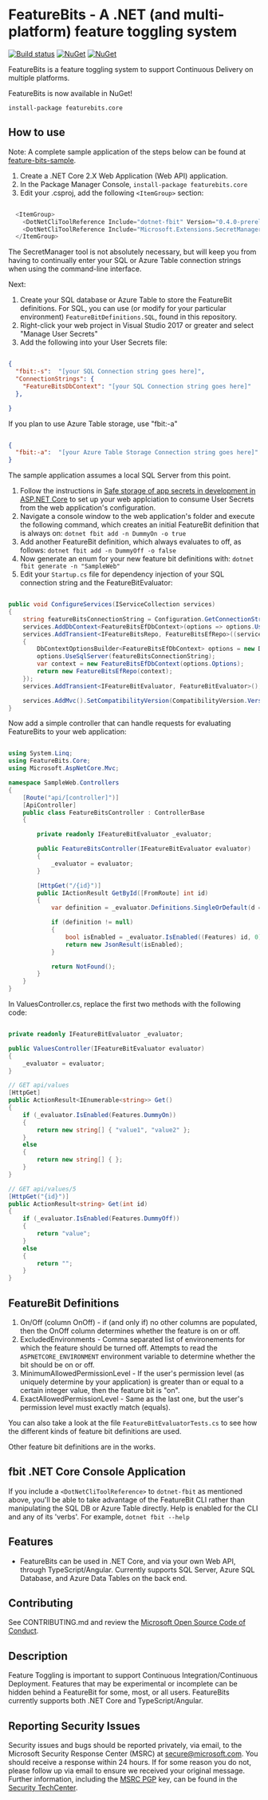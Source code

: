 # FeatureBits - A .NET (and multi-platform) feature toggling system

[![Build status](https://ci.appveyor.com/api/projects/status/hykv6phe9u4kljc5/branch/master?svg=true)](https://ci.appveyor.com/project/dseelinger/featurebits/branch/master)
[![NuGet](https://img.shields.io/nuget/v/FeatureBits.Core.svg)](https://www.nuget.org/packages/FeatureBits.Core/)
[![NuGet](https://img.shields.io/nuget/dt/FeatureBits.Core.svg)](https://www.nuget.org/packages/FeatureBits.Core/)

FeatureBits is a feature toggling system to support Continuous Delivery on multiple platforms.

FeatureBits is now available in NuGet!

```install-package featurebits.core```

## How to use

Note: A complete sample application of the steps below can be found at [feature-bits-sample](https://github.com/dseelinger/feature-bits-sample).

1) Create a .NET Core 2.X Web Application (Web API) application.
1) In the Package Manager Console,  ```install-package featurebits.core```
1) Edit your .csproj, add the following ```<ItemGroup>``` section:

```csharp

  <ItemGroup>
    <DotNetCliToolReference Include="dotnet-fbit" Version="0.4.0-prerelease-1" />
    <DotNetCliToolReference Include="Microsoft.Extensions.SecretManager.Tools" Version="*" />
  </ItemGroup>

```

The SecretManager tool is not absolutely necessary, but will keep you from having to continually enter your SQL or Azure Table connection strings when using the command-line interface.

Next:

1) Create your SQL database or Azure Table to store the FeatureBit definitions. For SQL, you can use (or modify for your particular environment) ```FeatureBitDefinitions.SQL```, found in this repository.
1) Right-click your web project in Visual Studio 2017 or greater and select "Manage User Secrets"
1) Add the following into your User Secrets file:

```JSON

{
  "fbit:-s":  "[your SQL Connection string goes here]",
  "ConnectionStrings": {
    "FeatureBitsDbContext": "[your SQL Connection string goes here]"
  },

}

```

If you plan to use Azure Table storage, use "fbit:-a"

```JSON

{
  "fbit:-a":  "[your Azure Table Storage Connection string goes here]"
}

```

The sample application assumes a local SQL Server from this point.

1) Follow the instructions in [Safe storage of app secrets in development in ASP.NET Core](https://docs.microsoft.com/en-us/aspnet/core/security/app-secrets) to set up your web applciation to consume User Secrets from the web application's configuration.
1) Navigate a console window to the web application's folder and execute the following command, which creates an initial FeatureBit definition that is always on: `dotnet fbit add -n DummyOn -o true`
1) Add another FeatureBit definition, which always evaluates to off, as follows: `dotnet fbit add -n DummyOff -o false`
1) Now generate an enum for your new feature bit definitions with: `dotnet fbit generate -n "SampleWeb"`
1) Edit your `Startup.cs` file for dependency injection of your SQL connection string and the FeatureBitEvaluator:

```csharp

public void ConfigureServices(IServiceCollection services)
{
    string featureBitsConnectionString = Configuration.GetConnectionString("FeatureBitsDbContext");
    services.AddDbContext<FeatureBitsEfDbContext>(options => options.UseSqlServer(featureBitsConnectionString));
    services.AddTransient<IFeatureBitsRepo, FeatureBitsEfRepo>((serviceProvider) =>
    {
        DbContextOptionsBuilder<FeatureBitsEfDbContext> options = new DbContextOptionsBuilder<FeatureBitsEfDbContext>();
        options.UseSqlServer(featureBitsConnectionString);
        var context = new FeatureBitsEfDbContext(options.Options);
        return new FeatureBitsEfRepo(context);
    });
    services.AddTransient<IFeatureBitEvaluator, FeatureBitEvaluator>();

    services.AddMvc().SetCompatibilityVersion(CompatibilityVersion.Version_2_1);
}

```

Now add a simple controller that can handle requests for evaluating FeatureBits to your web application:

```csharp

using System.Linq;
using FeatureBits.Core;
using Microsoft.AspNetCore.Mvc;

namespace SampleWeb.Controllers
{
    [Route("api/[controller]")]
    [ApiController]
    public class FeatureBitsController : ControllerBase
    {

        private readonly IFeatureBitEvaluator _evaluator;

        public FeatureBitsController(IFeatureBitEvaluator evaluator)
        {
            _evaluator = evaluator;
        }

        [HttpGet("/{id}")]
        public IActionResult GetById([FromRoute] int id)
        {
            var definition = _evaluator.Definitions.SingleOrDefault(d => d.Id == id);

            if (definition != null)
            {
                bool isEnabled = _evaluator.IsEnabled((Features) id, 0);
                return new JsonResult(isEnabled);
            }

            return NotFound();
        }
    }
}

```

In ValuesController.cs, replace the first two methods with the following code:

```csharp

private readonly IFeatureBitEvaluator _evaluator;

public ValuesController(IFeatureBitEvaluator evaluator)
{
    _evaluator = evaluator;
}

// GET api/values
[HttpGet]
public ActionResult<IEnumerable<string>> Get()
{
    if (_evaluator.IsEnabled(Features.DummyOn))
    {
        return new string[] { "value1", "value2" };
    }
    else
    {
        return new string[] { };
    }
}

// GET api/values/5
[HttpGet("{id}")]
public ActionResult<string> Get(int id)
{
    if (_evaluator.IsEnabled(Features.DummyOff))
    {
        return "value";
    }
    else
    {
        return "";
    }
}

```

## FeatureBit Definitions

1) On/Off (column OnOff) - if (and only if) no other columns are populated, then the OnOff column determines whether the feature is on or off.
2) ExcludedEnvironments - Comma separated list of environements for which the feature should be turned off. Attempts to read the `ASPNETCORE_ENVIRONMENT` environment variable to determine whether the bit should be on or off.
3) MinimumAllowedPermissionLevel - If the user's permission level (as uniquely determine by your application) is greater than or equal to a certain integer value, then the feature bit is "on".
4) ExactAllowedPermissionLevel - Same as the last one, but the user's permission level must exactly match (equals).

You can also take a look at the file `FeatureBitEvaluatorTests.cs` to see how the different kinds of feature bit definitions are used.

Other feature bit definitions are in the works.

## fbit .NET Core Console Application

If you include a `<DotNetCliToolReference>` to `dotnet-fbit` as mentioned above, you'll be able to take advantage of the FeatureBit CLI rather than manipulating the SQL DB or Azure Table directly. Help is enabled for the CLI and any of its 'verbs'. For example, `dotnet fbit --help`


## Features

* FeatureBits can be used in .NET Core, and via your own Web API, through TypeScript/Angular. Currently supports SQL Server, Azure SQL Database, and Azure Data Tables on the back end.

## Contributing

See CONTRIBUTING.md and review the [Microsoft Open Source Code of Conduct](https://opensource.microsoft.com/codeofconduct/).

## Description

Feature Toggling is important to support Continuous Integration/Continuous Deployment. Features that may be experimental or incomplete can be hidden behind a FeatureBit for some, most, or all users. FeatureBits currently supports both .NET Core and TypeScript/Angular.

## Reporting Security Issues

Security issues and bugs should be reported privately, via email, to the Microsoft Security
Response Center (MSRC) at [secure@microsoft.com](mailto:secure@microsoft.com). You should
receive a response within 24 hours. If for some reason you do not, please follow up via
email to ensure we received your original message. Further information, including the
[MSRC PGP](https://technet.microsoft.com/en-us/security/dn606155) key, can be found in
the [Security TechCenter](https://technet.microsoft.com/en-us/security/default).
